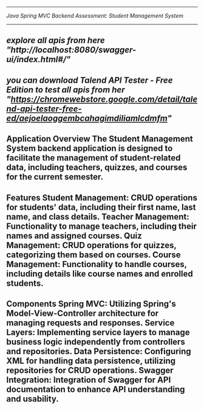-------------------
*Java Spring MVC Backend Assessment: Student Management System*

-------------------
*explore all apis from here "http://localhost:8080/swagger-ui/index.html#/"*
-------------------
*you can download Talend API Tester - Free Edition to test all apis from her "https://chromewebstore.google.com/detail/talend-api-tester-free-ed/aejoelaoggembcahagimdiliamlcdmfm"*
-------------------

**Application Overview**
The Student Management System backend application is designed to facilitate the management of student-related data,
including teachers, quizzes, and courses for the current semester.
-------------------
**Features**
Student Management: CRUD operations for students' data, including their first name, last name, and class details.
Teacher Management: Functionality to manage teachers, including their names and assigned courses.
Quiz Management: CRUD operations for quizzes, categorizing them based on courses.
Course Management: Functionality to handle courses, including details like course names and enrolled students.
-------------------
**Components**
Spring MVC: Utilizing Spring's Model-View-Controller architecture for managing requests and responses.
Service Layers: Implementing service layers to manage business logic independently from controllers and repositories.
Data Persistence: Configuring XML for handling data persistence, utilizing repositories for CRUD operations.
Swagger Integration: Integration of Swagger for API documentation to enhance API understanding and usability.
-------------------
